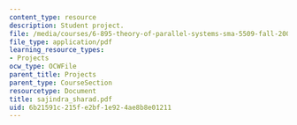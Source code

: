 ```yaml
---
content_type: resource
description: Student project.
file: /media/courses/6-895-theory-of-parallel-systems-sma-5509-fall-2003/6b21591c215fe2bf1e924ae8b8e01211_sajindra_sharad.pdf
file_type: application/pdf
learning_resource_types:
- Projects
ocw_type: OCWFile
parent_title: Projects
parent_type: CourseSection
resourcetype: Document
title: sajindra_sharad.pdf
uid: 6b21591c-215f-e2bf-1e92-4ae8b8e01211
---
```

